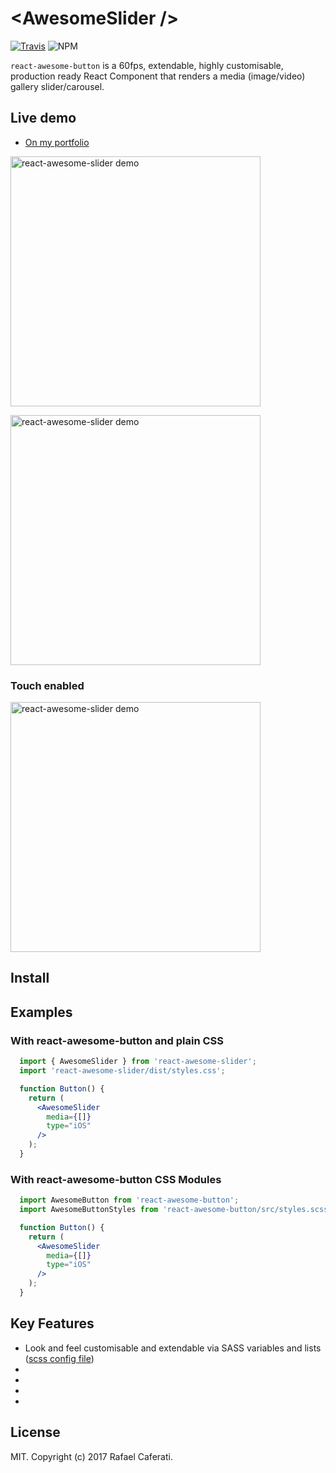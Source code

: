 # &lt;AwesomeSlider /&gt;

[![Travis](https://img.shields.io/travis/rcaferati/react-awesome-slider/master.svg)](https://travis-ci.org/rcaferati/react-awesome-slider) ![NPM](https://img.shields.io/npm/v/react-awesome-slider.svg)

`react-awesome-button` is a 60fps, extendable, highly customisable, production ready React Component that renders a media (image/video) gallery slider/carousel.

## Live demo

+ <a title="Live demo" href="https://caferati.me/demo/react-awesome-slider" target="_blank">On my portfolio</a>

[<img width="400" alt="react-awesome-slider demo" src="https://github.com/rcaferati/react-awesome-slider/blob/master/demo/public/images/demo-lettering.gif?raw=true">](https://caferati.me/demo/react-awesome-slider)

[<img width="400" alt="react-awesome-slider demo" src="https://github.com/rcaferati/react-awesome-slider/blob/master/demo/public/images/demo-bojack.gif?raw=true">](https://caferati.me/demo/react-awesome-slider)

### Touch enabled

[<img width="400" alt="react-awesome-slider demo" src="https://github.com/rcaferati/react-awesome-slider/blob/master/demo/public/images/demo-bojack-mobile.gif?raw=true">](https://caferati.me/demo/react-awesome-slider)

## Install

## Examples

### With react-awesome-button and plain CSS
```jsx
  import { AwesomeSlider } from 'react-awesome-slider';
  import 'react-awesome-slider/dist/styles.css';

  function Button() {
    return (
      <AwesomeSlider
        media={[]}
        type="iOS"
      />
    );
  }
```

### With react-awesome-button CSS Modules
```jsx
  import AwesomeButton from 'react-awesome-button';
  import AwesomeButtonStyles from 'react-awesome-button/src/styles.scss'

  function Button() {
    return (
      <AwesomeSlider
        media={[]}
        type="iOS"
      />
    );
  }
```

## Key Features

+ Look and feel customisable and extendable via SASS variables and lists ([scss config file](https://github.com/rcaferati/react-awesome-slider/blob/master/src/styles))
+
+
+
+

## License

MIT. Copyright (c) 2017 Rafael Caferati.
